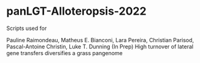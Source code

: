 # panLGT-Alloteropsis-2022

Scripts used for 

Pauline Raimondeau, Matheus E. Bianconi, Lara Pereira, Christian Parisod, Pascal-Antoine Christin, Luke T. Dunning (In Prep) High turnover of lateral gene transfers diversifies a grass pangenome

